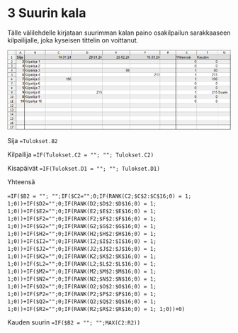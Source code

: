 # 3 Suurin kala

Tälle välilehdelle kirjataan suurimman kalan paino osakilpailun sarakkaaseen kilpailijalle, joka kyseisen tittelin on voittanut.

![Tulokset](Cup_suurin.png)

Sija
`=Tulokset.B2`

Kilpailija
`=IF(Tulokset.C2 = ""; ""; Tulokset.C2)`

Kisapäivät
`=IF(Tulokset.D1 = ""; ""; Tulokset.D1)`

Yhteensä

`=IF($B2 = ""; "";IF($C2="";0;IF(RANK(C2;$C$2:$C$16;0) = 1; 1;0))+IF($D2="";0;IF(RANK(D2;$D$2:$D$16;0) = 1; 1;0))+IF($E2="";0;IF(RANK(E2;$E$2:$E$16;0) = 1; 1;0))+IF($F2="";0;IF(RANK(F2;$F$2:$F$16;0) = 1; 1;0))+IF($G2="";0;IF(RANK(G2;$G$2:$G$16;0) = 1; 1;0))+IF($H2="";0;IF(RANK(H2;$H$2:$H$16;0) = 1; 1;0))+IF($I2="";0;IF(RANK(I2;$I$2:$I$16;0) = 1; 1;0))+IF($J2="";0;IF(RANK(J2;$J$2:$J$16;0) = 1; 1;0))+IF($K2="";0;IF(RANK(K2;$K$2:$K$16;0) = 1; 1;0))+IF($L2="";0;IF(RANK(L2;$L$2:$L$16;0) = 1; 1;0))+IF($M2="";0;IF(RANK(M2;$M$2:$M$16;0) = 1; 1;0))+IF($N2="";0;IF(RANK(N2;$N$2:$N$16;0) = 1; 1;0))+IF($O2="";0;IF(RANK(O2;$O$2:$O$16;0) = 1; 1;0))+IF($P2="";0;IF(RANK(P2;$P$2:$P$16;0) = 1; 1;0))+IF($Q2="";0;IF(RANK(Q2;$Q$2:$Q$16;0) = 1; 1;0))+IF($R2="";0;IF(RANK(R2;$R$2:$R$16;0) = 1; 1;0))+0)`

Kauden suurin
`=IF($B2 = ""; "";MAX(C2:R2))`
